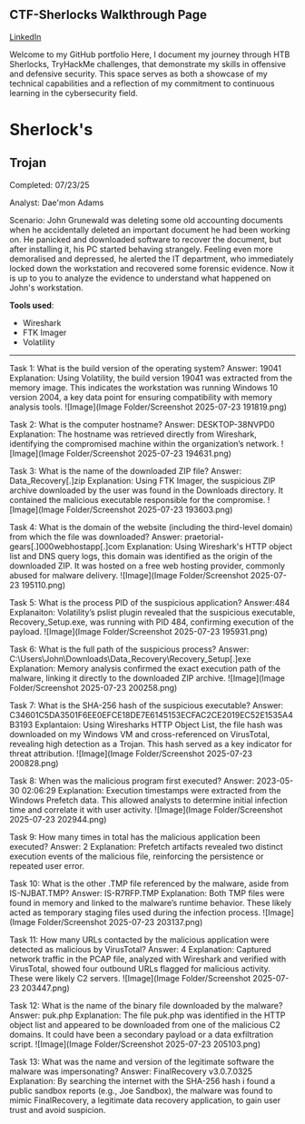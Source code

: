 
CTF-Sherlocks Walkthrough Page
---

<a href="http://www.linkedin.com/in/daemon-adams">LinkedIn</a>


Welcome to my GitHub portfolio
Here, I document my journey through HTB Sherlocks, TryHackMe challenges, that demonstrate my skills in offensive and defensive security. 
This space serves as both a showcase of my technical capabilities and a reflection of my commitment to continuous learning in the cybersecurity field.

# **Sherlock's**

## Trojan
  Completed: 07/23/25
  
  Analyst: Dae'mon Adams

Scenario: John Grunewald was deleting some old accounting documents when he accidentally deleted an important document he had been working on. He panicked and downloaded software to recover the document, but after installing it, his PC started behaving strangely. 
Feeling even more demoralised and depressed, he alerted the IT department, who immediately locked down the workstation and recovered some forensic evidence. Now it is up to you to analyze the evidence to understand what happened on John's workstation.

**Tools used**:
  - Wireshark
  - FTK Imager
  - Volatility
  
---
Task 1: What is the build version of the operating system?
  Answer: 19041
  Explanation: Using Volatility, the build version 19041 was extracted from the memory image. This indicates the workstation was running Windows 10 version 2004, a key data point for ensuring compatibility with memory analysis tools.
![Image](Image Folder/Screenshot 2025-07-23 191819.png)

Task 2: What is the computer hostname?
  Answer: DESKTOP-38NVPD0
  Explanation: The hostname was retrieved directly from Wireshark, identifying the compromised machine within the organization’s network.
![Image](Image Folder/Screenshot 2025-07-23 194631.png)

Task 3: What is the name of the downloaded ZIP file?
  Answer: Data_Recovery[.]zip
  Explanation: Using FTK Imager, the suspicious ZIP archive downloaded by the user was found in the Downloads directory. It contained the malicious executable responsible for the compromise.
![Image](Image Folder/Screenshot 2025-07-23 193603.png)

Task 4: What is the domain of the website (including the third-level domain) from which the file was downloaded?
  Answer: praetorial-gears[.]000webhostapp[.]com
  Explanation: Using Wireshark's HTTP object list and DNS query logs, this domain was identified as the origin of the downloaded ZIP. It was hosted on a free web hosting provider, commonly abused for malware delivery.
![Image](Image Folder/Screenshot 2025-07-23 195110.png)

Task 5: What is the process PID of the suspicious application?
  Answer:484
  Explanaiton: Volatility’s pslist plugin revealed that the suspicious executable, Recovery_Setup.exe, was running with PID 484, confirming execution of the payload.
![Image](Image Folder/Screenshot 2025-07-23 195931.png)

Task 6: What is the full path of the suspicious process?
  Answer: C:\Users\John\Downloads\Data_Recovery\Recovery_Setup[.]exe
  Explanation: Memory analysis confirmed the exact execution path of the malware, linking it directly to the downloaded ZIP archive.
![Image](Image Folder/Screenshot 2025-07-23 200258.png)

Task 7: What is the SHA-256 hash of the suspicious executable?
  Answer: C34601C5DA3501F6EE0EFCE18DE7E6145153ECFAC2CE2019EC52E1535A4B3193
  Explantaion: Using Wiresharks HTTP Object List, the file hash was downloaded on my Windows VM and cross-referenced on VirusTotal, revealing high detection as a Trojan. This hash served as a key indicator for threat attribution.
![Image](Image Folder/Screenshot 2025-07-23 200828.png)

Task 8: When was the malicious program first executed?
  Answer: 2023-05-30 02:06:29
  Explanation: Execution timestamps were extracted from the Windows Prefetch data. This allowed analysts to determine initial infection time and correlate it with user activity.
![Image](Image Folder/Screenshot 2025-07-23 202944.png)

Task 9: How many times in total has the malicious application been executed?
  Answer: 2
  Explanation: Prefetch artifacts revealed two distinct execution events of the malicious file, reinforcing the persistence or repeated user error.


Task 10: What is the other .TMP file referenced by the malware, aside from IS-NJBAT.TMP?
  Answer: IS-R7RFP.TMP
  Explanation: Both TMP files were found in memory and linked to the malware’s runtime behavior. These likely acted as temporary staging files used during the infection process.
![Image](Image Folder/Screenshot 2025-07-23 203137.png)

Task 11: How many URLs contacted by the malicious application were detected as malicious by VirusTotal?
  Answer: 4
  Explanation: Captured network traffic in the PCAP file, analyzed with Wireshark and verified with VirusTotal, showed four outbound URLs flagged for malicious activity. These were likely C2 servers.
![Image](Image Folder/Screenshot 2025-07-23 203447.png)

Task 12: What is the name of the binary file downloaded by the malware?
  Answer: puk.php
  Explanation: The file puk.php was identified in the HTTP object list and appeared to be downloaded from one of the malicious C2 domains. It could have been a secondary payload or a data exfiltration script.
![Image](Image Folder/Screenshot 2025-07-23 205103.png)

Task 13: What was the name and version of the legitimate software the malware was impersonating?
  Answer: FinalRecovery v3.0.7.0325
  Explanation: By searching the internet with the SHA-256 hash i found a public sandbox reports (e.g., Joe Sandbox), the malware was found to mimic FinalRecovery, a legitimate data recovery application, to gain user trust and avoid suspicion.
<a href="https://www.joesandbox.com/analysis/790730/0/pdf">
